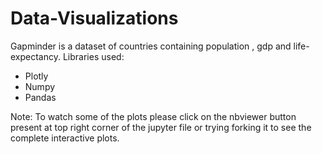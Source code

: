 # Data-Visualizations
Gapminder is a dataset of countries containing population , gdp and life-expectancy.
Libraries used:
- Plotly
- Numpy 
- Pandas


Note: To watch some of the plots please click on the nbviewer button present at top right corner of  the jupyter file or trying forking it to see the complete interactive plots.
